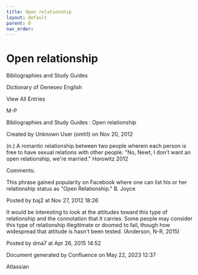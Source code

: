 ```yaml
---
title: Open relationship
layout: default
parent: O
nav_order:
---
```


# Open relationship

Bibliographies and Study Guides

Dictionary of Geneseo English

View All Entries

M-P

Bibliographies and Study Guides : Open relationship

Created by  Unknown User (omh1) on Nov 20, 2012

(n.) A romantic relationship between two people wherein each person is free to have sexual relations with other people. &quot;No, Newt, I don't want an open relationship, we're married.&quot; Horowitz 2012

Comments:

This phrase gained popularity on Facebook where one can list his or her relationship status as &quot;Open Relationship.&quot; B. Joyce

Posted by baj2 at Nov 27, 2012 18:26

It would be interesting to look at the attitudes toward this type of relationship and the connotation that it carries. Some people may consider this type of relationship illegitimate or doomed to fail, though how widespread that attitude is hasn't been tested. (Anderson, N-R, 2015) 

Posted by dma7 at Apr 26, 2015 14:52

Document generated by Confluence on May 22, 2023 12:37

Atlassian
